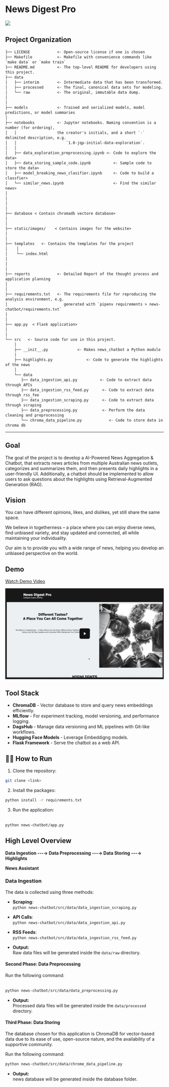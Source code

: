 # News Digest Pro

<a target="_blank" href="https://cookiecutter-data-science.drivendata.org/">
    <img src="https://img.shields.io/badge/CCDS-Project%20template-328F97?logo=cookiecutter" />
</a>

## Project Organization

```
├── LICENSE            <- Open-source license if one is chosen
├── Makefile           <- Makefile with convenience commands like `make data` or `make train`
├── README.md          <- The top-level README for developers using this project.
├── data
│   ├── interim        <- Intermediate data that has been transformed.
│   ├── processed      <- The final, canonical data sets for modeling.
│   └── raw            <- The original, immutable data dump.
│
│
├── models             <- Trained and serialized models, model predictions, or model summaries
│
├── notebooks          <- Jupyter notebooks. Naming convention is a number (for ordering),
│   │                  the creator's initials, and a short `-` delimited description, e.g.
│   │                      `1.0-jqp-initial-data-exploration`.
│   │
│   ├── data_exploration_preprocessing.ipynb <- Code to explore the data>
│   ├── data_storing_sample_code.ipynb          <- Sample code to store the data>
│   ├── model_breaking_news_clasifier.ipynb     <- Code to build a classfier>
│   └── similar_news.ipynb                      <- Find the similar news>
│
│
│
│
├── database < Contain chromadb vectore database>
│
│
├── static/images/    < Contains images for the website>
│
│
├── templates   <- Contains the templates for the project
│    │
│    └── index.html
│
│
│
├── reports            <- Detailed Report of the thought process and application planning
│
│
├── requirements.txt   <- The requirements file for reproducing the analysis environment, e.g.
│                         generated with `pipenv requirements > news-chatbot/requirements.txt`
│
│
├── app.py  < Flask application>
│
│
└── src   <- Source code for use in this project.
    │
    ├── __init__.py             <- Makes news_chatbot a Python module
    │
    ├── highlights.py               <- Code to generate the highlights of the news
    │
    └── data
       ├── data_ingestion_api.py          <- Code to extract data through APIs
       ├── data_ingestion_rss_feed.py      <- Code to extract data through rss_fee
       ├── data_ingestion_scraping.py      <- Code to extract data through scraping
       ├── data_preprocessing.py           <- Perform the data cleaning and preprocessing
       └── chroma_data_pipeline.py            <- Code to store data in chroma db
```

---

## Goal

The goal of the project is to develop a AI-Powered News Aggregation & Chatbot, that extracts news articles from multiple Australian news outlets, categorizes and summarizes them, and then presents daily highlights in a user-friendly UI. Additionally, a chatbot should be implemented to allow users to ask questions about the highlights using Retrieval-Augmented Generation (RAG).

## Vision

You can have different opinions, likes, and dislikes, yet still share the same space.

We believe in togetherness – a place where you can enjoy diverse news, find unbiased variety, and stay updated and connected, all while maintaining your individuality.

Our aim is to provide you with a wide range of news, helping you develop an unbiased perspective on the world.

## Demo

[Watch Demo Video](https://drive.google.com/file/d/1TZn3zVqs6xAfZnZ4S9scCtmJKepuLIqy/view?usp=sharing)

![alt text](image.png)

## Tool Stack

- **ChromaDB** - Vector database to store and query news embeddings efficiently.
- **MLflow** - For experiment tracking, model versioning, and performance logging.
- **DagsHub** - Manage data versioning and ML pipelines with Git-like workflows.
- **Hugging Face Models** - Leverage Embeddigng models.
- **Flask Framework** - Serve the chatbot as a web API.

## 🏃‍♂️ How to Run

1. Clone the repository:

```bash
git clone <link>

```

2. Install the packages:

```bash
python install -r requirements.txt

```

3. Run the application:

```bash

python news-chatbot/app.py

```

## High Level Overview

**Data Ingestion ---→ Data Preprocessing ---→ Data Storing ---→ Highlights**

**News Assistant**

### Data Ingestion

The data is collected using three methods:

- **Scraping**:  
  `python news-chatbot/src/data/data_ingestion_scraping.py`
- **API Calls**:  
  `python news-chatbot/src/data/data_ingestion_api.py`
- **RSS Feeds**:  
  `python news-chatbot/src/data/data_ingestion_rss_feed.py`

- **Output:**  
   Raw data files will be generated inside the `data/raw` directory.

#### Second Phase: Data Preprocessing

Run the following command:

```bash

python news-chatbot/src/data/data_preprocessing.py

```

- **Output:**  
   Processed data files will be generated inside the `data/processed` directory.

#### Third Phase: Data Storing

The database chosen for this application is ChromaDB for vector-based data due to its ease of use, open-source nature, and the availability of a supportive community.

Run the following command:

```bash
python news-chatbot/src/data/chrome_data_pipeline.py

```

- **Output:**  
   news database will be generated inside the database folder.
